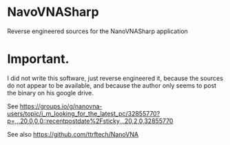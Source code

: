 # NavoVNASharp
Reverse engineered sources for the NanoVNASharp application

# Important.

I did not write this software, just reverse engineered it, because the sources do not appear to be available, and because the author only seems to post the binary on his google drive.

See https://groups.io/g/nanovna-users/topic/i_m_looking_for_the_latest_pc/32855770?p=,,,20,0,0,0::recentpostdate%2Fsticky,,,20,2,0,32855770

See also  https://github.com/ttrftech/NanoVNA
